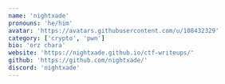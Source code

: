 ```yaml
---
name: 'nightxade'
pronouns: 'he/him'
avatar: 'https://avatars.githubusercontent.com/u/108432329'
category: ['crypto', 'pwn']
bio: 'orz chara'
website: 'https://nightxade.github.io/ctf-writeups/'
github: 'https://github.com/nightxade/'
discord: 'nightxade'
---
```

